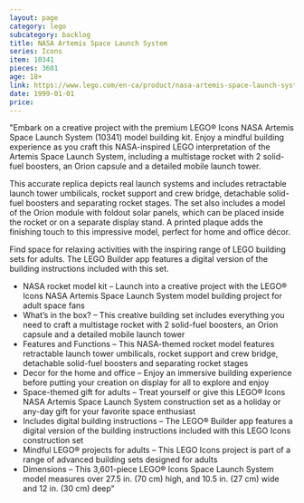 ```yaml
---
layout: page
category: lego
subcategory: backlog
title: NASA Artemis Space Launch System
series: Icons
item: 10341
pieces: 3601
age: 18+
link: https://www.lego.com/en-ca/product/nasa-artemis-space-launch-system-10341
date: 1999-01-01
price:
---
```


"Embark on a creative project with the premium LEGO® Icons NASA Artemis Space Launch System (10341) model building kit. Enjoy a mindful building experience as you craft this NASA-inspired LEGO interpretation of the Artemis Space Launch System, including a multistage rocket with 2 solid-fuel boosters, an Orion capsule and a detailed mobile launch tower.

This accurate replica depicts real launch systems and includes retractable launch tower umbilicals, rocket support and crew bridge, detachable solid-fuel boosters and separating rocket stages. The set also includes a model of the Orion module with foldout solar panels, which can be placed inside the rocket or on a separate display stand. A printed plaque adds the finishing touch to this impressive model, perfect for home and office décor.

Find space for relaxing activities with the inspiring range of LEGO building sets for adults. The LEGO Builder app features a digital version of the building instructions included with this set.

* NASA rocket model kit – Launch into a creative project with the LEGO® Icons NASA Artemis Space Launch System model building project for adult space fans
* What’s in the box? – This creative building set includes everything you need to craft a multistage rocket with 2 solid-fuel boosters, an Orion capsule and a detailed mobile launch tower
* Features and Functions – This NASA-themed rocket model features retractable launch tower umbilicals, rocket support and crew bridge, detachable solid-fuel boosters and separating rocket stages
* Decor for the home and office – Enjoy an immersive building experience before putting your creation on display for all to explore and enjoy
* Space-themed gift for adults – Treat yourself or give this LEGO® Icons NASA Artemis Space Launch System construction set as a holiday or any-day gift for your favorite space enthusiast
* Includes digital building instructions – The LEGO® Builder app features a digital version of the building instructions included with this LEGO Icons construction set
* Mindful LEGO® projects for adults – This LEGO Icons project is part of a range of advanced building sets designed for adults
* Dimensions – This 3,601-piece LEGO® Icons Space Launch System model measures over 27.5 in. (70 cm) high, and 10.5 in. (27 cm) wide and 12 in. (30 cm) deep"
